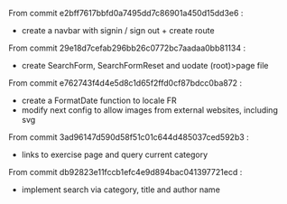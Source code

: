 From commit e2bff7617bbfd0a7495dd7c86901a450d15dd3e6 :

- create a navbar with signin / sign out + create route

From commit 29e18d7cefab296bb26c0772bc7aadaa0bb81134 :

- create SearchForm, SearchFormReset and uodate (root)>page file

From commit e762743f4d4e5d8c1d65f2ffd0cf87bdcc0ba872 :

- create a FormatDate function to locale FR
- modify next config to allow images from external websites, including svg

From commit 3ad96147d590d58f51c01c644d485037ced592b3 :

- links to exercise page and query current category

From commit db92823e11fccb1efc4e9d894bac041397721ecd :

- implement search via category, title and author name
